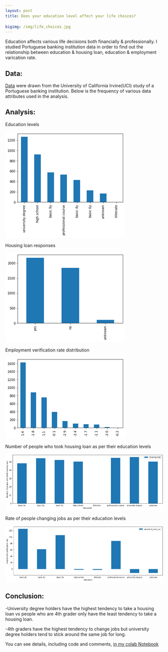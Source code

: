 ```yaml
---
layout: post
title: Does your education level affect your life choices?

bigimg: /img/life_choices.jpg
---
```


Education affects various life decisions both financially & professionally. I studied Portuguese banking institution data in order to find out the relationship between education & housing loan, education & employment varication rate.

## Data: 

[Data](https://archive.ics.uci.edu/ml/datasets/Bank+Marketing) were drawn from the University of California Irvine(UCI) study of a Portuguese banking institution. Below is the frequency of various data attributes used in the analysis.

## Analysis:

Education levels  

![Education levels](/img/education_levels.png)

Housing loan responses 

![Housing loan responses](/img/Housing_loan_categories.png)


Employment  verification rate distribution  

![Employment  verification rate](/img/emplyment_varications_rates.png)

Number of people who took housing loan as per their education levels  

![Education vs housing loan](/img/education_vs_housing_loan.png)

Rate of people changing jobs as per their education levels  

![Education vs employment varification rate](/img/education_vs_employment_varification_rate.png)

## Conclusion: 

-University degree holders have the highest tendency to take a housing loan vs people who are 4th grader only have the least tendency to take a housing loan.


-4th graders have the highest tendency to change jobs but university degree holders tend to stick around the same job for long.

You can see details, including code and comments, [in my colab Notebook](https://colab.research.google.com/drive/1crJSmedYbpQfSciFTIGqLwPueqp8txNv)
